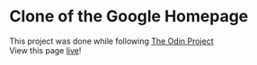 # Clone of the Google Homepage
This project was done while following [The Odin Project](https://www.theodinproject.com/home)\
View this page [live](https://an0ther-human.github.io/google-homepage/)!
